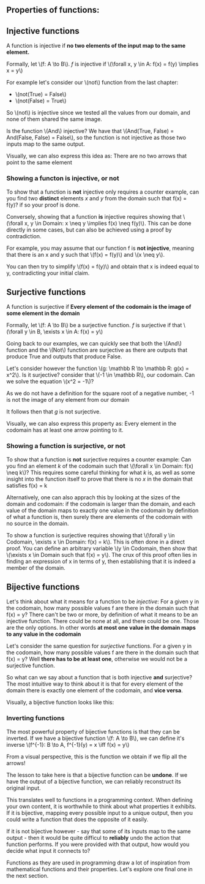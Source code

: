 ## Properties of functions:

## Injective functions

A function is injective if **no two elements of the input map to the same element.** 

Formally, let \\(f: A \to B\\). *f* is injective if \\(\forall x, y \in A: f(x) = f(y)  \implies x = y\\)

For example let's consider our \\(not\\) function from the last chapter:
- \\(not(True) = False\\)
- \\(not(False) = True\\)

So \\(not\\) is injective since we tested all the values from our domain, and none of them shared the same image.

Is the function \\(And\\) injective? We have that \\(And(True, False) = And(False, False) = False\\), so the function is not injective as those two inputs map to the same output.

Visually, we can also express this idea as: There are no two arrows that point to the same element



### Showing a functon is injective, or not
To show that a function is **not** injective only requires a counter example, can you find two **distinct** elements *x* and *y* from the domain such that f(x) = f(y)? if so your proof is done.

Conversely, showing that a function **is** injective requires showing that \\(\forall x, y \in Domain: x \neq y \implies f(x) \neq f(y)\\). This can be done directly in some cases, but can also be achieved using a proof by contradiction.

For example, you may assume that our function f is **not injective**, meaning that there is an x and y such that \\(f(x) = f(y)\\) and \\(x \neq y\\). 

You can then try to simplify \\(f(x) = f(y)\\) and obtain that x is indeed equal to y, contradicting your initial claim.

## Surjective functions

A function is surjective if **Every element of the codomain is the image of some element in the domain**

Formally, let \\(f: A \to B\\) be a surjective function. *f* is surjective if that \\(\forall y \in B, \exists x \in A: f(x) = y\\)

Going back to our examples, we can quickly see that both the \\(And\\) function and the \\(Not\\) function are surjective as there are outputs that produce True and outputs that produce False. 

Let's consider however the function \\(g: \mathbb R \to \mathbb R: g(x) = x^2\\). Is it surjective? consider that \\(-1 \in \mathbb R\\), our codomain. Can we solve the equation \\(x^2 = -1\\)? 

As we do not have a definition for the square root of a negative number, -1 is not the image of any element from our domain

It follows then that *g* is not surjective.

Visually, we can also express this property as: Every element in the codomain has at least one arrow pointing to it.

### Showing a function is surjective, or not

To show that a function is **not** surjective requires a counter example: Can you find an element *k* of the codomain such that \\(\forall x \in Domain: f(x) \neq k\\)? This requires some careful thinking for what *k* is, as well as some insight into the function itself to prove that there is no *x* in the domain that satisfies f(x) = k

Alternatively, one can also apprach this by looking at the sizes of the domain and codomain: if the codomain is larger than the domain, and each value of the domain maps to exactly one value in the codomain by definition of what a function is, then surely there are elements of the codomain with no source in the domain.

To show a function is surjective requires showing that \\(\forall y \in Codomain, \exists x \in Domain: f(x) = k\\). This is often done in a direct proof. You can define an arbitrary variable \\(y \in Codomain, then show that \\(\exists x \in Domain such that f(x) = y\\). The crux of this proof often lies in finding an expression of x in terms of y, then establishing that it is indeed a member of the domain.


## Bijective functions

Let's think about what it means for a function to be *injective*: For a given y in the codomain, how many possible values f are there in the domain such that f(x) = y? There can't be two or more, by definition of what it means to be an injective function. There could be none at all, and there could be one. Those are the only options. In other words **at most one value in the domain maps to any value in the codomain**

Let's consider the same question for *surjective* functions. For a given y in the codomain, how many possible values f are there in the domain such that f(x) = y? Well **there has to be at least one**, otherwise we would not be a surjective function. 

So what can we say about a function that is both injective **and** surjective? The most intuitive way to think about it is that for every element of the domain there is exactly one element of the codomain, and **vice versa**.

Visually, a bijective function looks like this:


### Inverting functions

The most powerful property of bijective functions is that they can be inverted. If we have a bijective function \\(f: A \to B\\), we can define it's inverse \\(f^{-1}: B \to A, f^{-1}(y) = x \iff f(x) = y\\)

From a visual perspective, this is the function we obtain if we flip all the arrows!

The lesson to take here is that a bijective function can be **undone**. If we have the output of a bijective function, we can reliably reconstruct its original input.

This translates well to functions in a programming context. When defining your own content, it is worthwhile to think about what properties it exhibits. If it is bijective, mapping every possible input to a unique output, then you could write a function that does the opposite of it easily. 

If it is not bijective however - say that some of its inputs map to the same output - then it would be quite difficul to **reliably** undo the action that function performs. If you were provided with that output, how would you decide what input it connects to? 

Functions as they are used in programming draw a lot of inspiration from mathematical functions and their properties. Let's explore one final one in the next section.